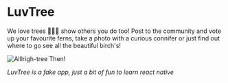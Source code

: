 # LuvTree

We love trees 🌲🌳🌴 show others you do too! Post to the community and vote up your favourite ferns, take a photo with
a curious connifer or just find out where to go see all the beautiful birch's!

![Alllrigh-tree Then!](https://media0.giphy.com/media/4WETSZorqo7FGNBDAT/giphy.gif?cid=ecf05e47j2iag7nyy1qv28p76l4xath2g7plv7aeoz5wjwot&ep=v1_gifs_search&rid=giphy.gif&ct=g)

_LuvTree is a fake app, just a bit of fun to learn react native_
